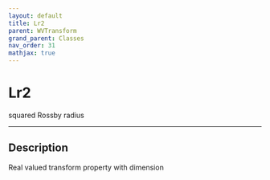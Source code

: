 ```yaml
---
layout: default
title: Lr2
parent: WVTransform
grand_parent: Classes
nav_order: 31
mathjax: true
---
```


#  Lr2

squared Rossby radius


---

## Description
Real valued transform property with dimension 
